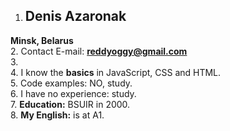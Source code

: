 1. ## Denis Azaronak
**Minsk, Belarus**<br/>
2. Contact E-mail: **reddyoggy@gmail.com**<br/>
3. <br/>
4. I know the **basics** in JavaScript, CSS and HTML.<br/>
5. Code examples: NO, study.<br/>
6. I have no experience: study.<br/>
7. **Education:** BSUIR in 2000.<br/>
8. **My English:** is at A1.
